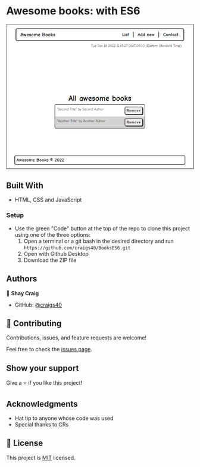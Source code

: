 # Awesome books: with ES6

![awesome books screenshot](./assets/AwesomeBooks.PNG)

## Built With

- HTML, CSS and JavaScript

### Setup

- Use the green "Code" button at the top of the repo to clone this project using one of the three options:
   1. Open a terminal or a git bash in the desired directory and run `https://github.com/craigs40/BooksES6.git`
   2. Open with Github Desktop
   3. Download the ZIP file

## Authors

👤 **Shay Craig**

- GitHub: [@craigs40](https://github.com/craigs40)

## 🤝 Contributing

Contributions, issues, and feature requests are welcome!

Feel free to check the [issues page](https://github.com/craigs40/BooksES6/issues).

## Show your support

Give a ⭐️ if you like this project!

## Acknowledgments

- Hat tip to anyone whose code was used
- Special thanks to CRs

## 📝 License

This project is [MIT](./MIT.md) licensed.